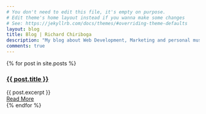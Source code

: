 ```yaml
---
# You don't need to edit this file, it's empty on purpose.
# Edit theme's home layout instead if you wanna make some changes
# See: https://jekyllrb.com/docs/themes/#overriding-theme-defaults
layout: blog
title: Blog | Richard Chiriboga
description: "My blog about Web Development, Marketing and personal musings."
comments: true
---
```

<section id="blog">
  <div class="container">
    <div class="row">
      <div class="col-lg-8 col-lg-offset-2 col-md-10 col-md-offset-1 col-sm-12 col-xs-12">
        <div class="posts">
          {% for post in site.posts %}
            <article class="post">
              <h1><a href="{{ site.baseurl }}{{ post.url }}">{{ post.title }}</a></h1>
              <div class="entry">
                {{ post.excerpt }}
              </div>
              <a href="{{ site.baseurl }}{{ post.url }}" class="read-more">Read More</a>
            </article>
          {% endfor %}
        </div>
      </div>
    </div>
  </div>
</section>
